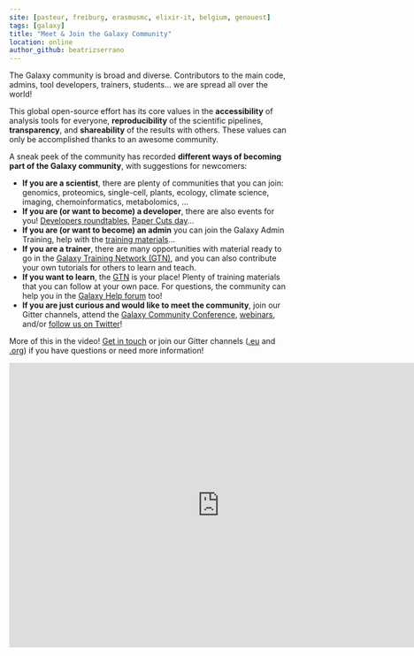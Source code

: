 ```yaml
---
site: [pasteur, freiburg, erasmusmc, elixir-it, belgium, genouest]
tags: [galaxy]
title: "Meet & Join the Galaxy Community"
location: online
author_github: beatrizserrano
---
```


The Galaxy community is broad and diverse. Contributors to the main code, admins, tool developers, trainers, students... we are spread all over the world!  

This global open-source effort has its core values in the __accessibility__ of analysis tools for everyone, __reproducibility__ of the scientific pipelines, __transparency__, and __shareability__ of the results with others. These values can only be accomplished thanks to an awesome community.

A sneak peek of the community has recorded __different ways of becoming part of the Galaxy community__, with suggestions for newcomers:

- __If you are a scientist__, there are plenty of communities that you can join: genomics, proteomics, single-cell, plants, ecology, climate science, imaging, chemoinformatics, metabolomics, ...
- __If you are (or want to become) a developer__, there are also events for you! [Developers roundtables](https://galaxyproject.org/community/devroundtable/), [Paper Cuts day](https://galaxyproject.org/events/cofests/papercuts/)...
- __If you are (or want to become) an admin__ you can join the Galaxy Admin Training, help with the [training materials](https://training.galaxyproject.org/training-material/topics/admin/)...
- __If you are a trainer__, there are many opportunities with material ready to go in the [Galaxy Training Network (GTN)](https://training.galaxyproject.org/), and you can also contribute your own tutorials for others to learn and teach.
- __If you want to learn__, the [GTN](https://training.galaxyproject.org/) is your place! Plenty of training materials that you can follow at your own pace. For questions, the community can help you in the [Galaxy Help forum](https://help.galaxyproject.org/) too!
- __If you are just curious and would like to meet the community__, join our Gitter channels, attend the [Galaxy Community Conference](https://www.vibconferences.be/events/gcc2021-virtual-edition), [webinars](https://galaxyproject.org/events/webinars/), and/or [follow us on Twitter](https://twitter.com/galaxyproject)!

More of this in the video! [Get in touch](mailto:outreach@galaxyproject.org) or join our Gitter channels ([.eu](https://gitter.im/usegalaxy-eu/Lobby) and [.org](https://gitter.im/galaxyproject/Lobby)) if you have questions or need more information!


<iframe width="760" height="515" src="https://www.youtube.com/embed/-1MPdxmRs8U" frameborder="0" allow="accelerometer; autoplay; clipboard-write; encrypted-media; gyroscope; picture-in-picture" allowfullscreen></iframe>